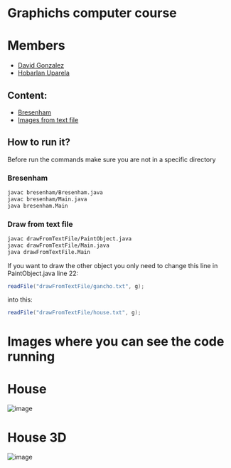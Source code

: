 # Graphichs computer course

# Members
* [David Gonzalez](https://github.com/dgonzalezt2)
* [Hobarlan Uparela](https://github.com/huparelaa)

## Content:
* [Bresenham](#Bresenham)
* [Images from text file](#Draw-from-text-file)
## How to run it?
Before run the commands make sure you are not in a specific directory
### Bresenham
```bash
javac bresenham/Bresenham.java
javac bresenham/Main.java 
java bresenham.Main
```

### Draw from text file
```bash
javac drawFromTextFile/PaintObject.java
javac drawFromTextFile/Main.java
java drawFromTextFile.Main
```
If you want to draw the other object you only need to change this line in PaintObject.java line 22:
```java
readFile("drawFromTextFile/gancho.txt", g);
```
into this:
```java
readFile("drawFromTextFile/house.txt", g);
```

# Images where you can see the code running
# House
![image](https://github.com/dgonzalezt2/Graphics_Computer/assets/81880494/014287a9-ae73-4cbc-8183-241389e98f7d)

# House 3D
![image](https://github.com/dgonzalezt2/Graphics_Computer/assets/81880494/82ad12b5-bb39-474d-b3e1-72922c46e160)
